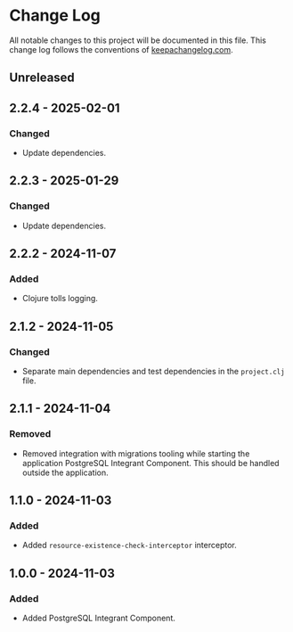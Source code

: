 # Change Log

All notable changes to this project will be documented in this file. This change log follows the conventions
of [keepachangelog.com](http://keepachangelog.com/).

## Unreleased

## 2.2.4 - 2025-02-01

### Changed

- Update dependencies.

## 2.2.3 - 2025-01-29

### Changed

- Update dependencies.

## 2.2.2 - 2024-11-07

### Added

- Clojure tolls logging.

## 2.1.2 - 2024-11-05

### Changed

- Separate main dependencies and test dependencies in the `project.clj` file.

## 2.1.1 - 2024-11-04

### Removed

- Removed integration with migrations tooling while starting the application PostgreSQL Integrant Component. This should
  be handled outside the application.

## 1.1.0 - 2024-11-03

### Added

- Added `resource-existence-check-interceptor` interceptor.

## 1.0.0 - 2024-11-03

### Added

- Added PostgreSQL Integrant Component.

